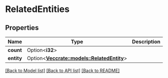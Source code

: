 # RelatedEntities

## Properties

Name | Type | Description | Notes
------------ | ------------- | ------------- | -------------
**count** | Option<**i32**> |  | [optional]
**entity** | Option<[**Vec<crate::models::RelatedEntity>**](relatedEntity.md)> |  | [optional]

[[Back to Model list]](../README.md#documentation-for-models) [[Back to API list]](../README.md#documentation-for-api-endpoints) [[Back to README]](../README.md)


